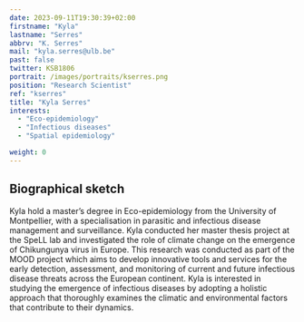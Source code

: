 ```yaml
---
date: 2023-09-11T19:30:39+02:00
firstname: "Kyla"
lastname: "Serres"
abbrv: "K. Serres"
mail: "kyla.serres@ulb.be"
past: false
twitter: KSB1806
portrait: /images/portraits/kserres.png
position: "Research Scientist"
ref: "kserres"
title: "Kyla Serres"
interests:
  - "Eco-epidemiology"
  - "Infectious diseases"
  - "Spatial epidemiology"

weight: 0
---
```


## Biographical sketch

Kyla hold a master’s degree in Eco-epidemiology from the University of Montpellier, with a specialisation in parasitic and infectious disease management and surveillance. Kyla conducted her master thesis project at the SpeLL lab and investigated the role of climate change on the emergence of Chikungunya virus in Europe. This research was conducted as part of the MOOD project which aims to develop innovative tools and services for the early detection, assessment, and monitoring of current and future infectious disease threats across the European continent. Kyla is interested in studying the emergence of infectious diseases by adopting a holistic approach that thoroughly examines the climatic and environmental factors that contribute to their dynamics.
